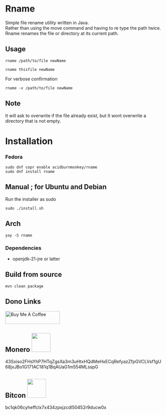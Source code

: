 # Rname

Simple file rename utility written in Java. <br>
Rather than using the move command and having to re type the path twice. Rname renames the file or directory at its current path.

## Usage

```
rname /path/to/file newName

rname thisfile newName
```

For verbose confirmation

```
rname -v /path/to/file newName
```

## Note

It will ask to overwrite if the file already exist, but It wont overwrite a directory that is not empty.

# Installation

### Fedora

```
sudo dnf copr enable acidburnmonkey/rname
sudo dnf install rname
```

## Manual ; for Ubuntu and Debian

Run the installer as sudo

```
sudo ./install.sh
```

## Arch

```
yay -S rname
```

### Dependencies

- openjdk-21-jre or latter

## Build from source

```
mvn clean package
```

## Dono Links

<a href="https://www.buymeacoffee.com/acidburn" target="_blank"><img src="https://cdn.buymeacoffee.com/buttons/default-orange.png" alt="Buy Me A Coffee" height="41" width="174"></a>

## Monero <img src="https://www.getmonero.org/press-kit/symbols/monero-symbol-1280.png" width="60" height="60">

43Sxiso2FHsYhP7HTqZgsXa3m3uHtxHQdMeHxECqRefyazZfpGVCLVsf1gU68jxJBo1G171AC181q1BqAUaG1m554MLsspG

## Bitcon <img src="https://upload.wikimedia.org/wikipedia/commons/4/46/Bitcoin.svg" width="60" height="60">

bc1qk06cyheffclx7x434zpxjzcdl50452r9ducw0x
